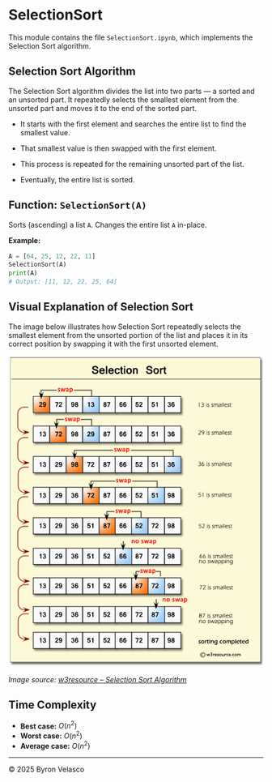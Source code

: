 # SelectionSort

This module contains the file `SelectionSort.ipynb`, which implements the Selection Sort algorithm.

## Selection Sort Algorithm

The Selection Sort algorithm divides the list into two parts — a sorted and an unsorted part. It repeatedly selects the smallest element from the unsorted part and moves it to the end of the sorted part.

- It starts with the first element and searches the entire list to find the smallest value.

- That smallest value is then swapped with the first element.

- This process is repeated for the remaining unsorted part of the list.

- Eventually, the entire list is sorted.

## Function: `SelectionSort(A)`

Sorts (ascending) a list `A`. Changes the entire list `A` in-place.

**Example:**
```python
A = [64, 25, 12, 22, 11]
SelectionSort(A)
print(A)
# Output: [11, 12, 22, 25, 64]
```

## Visual Explanation of Selection Sort

The image below illustrates how Selection Sort repeatedly selects the smallest element from the unsorted portion of the list and places it in its correct position by swapping it with the first unsorted element.

![Selection Sort Step-by-Step](../img/SelectionSort.png)

*Image source: [w3resource – Selection Sort Algorithm](https://www.w3resource.com/php-exercises/searching-and-sorting-algorithm/searching-and-sorting-algorithm-exercise-4.php)*

## Time Complexity

- **Best case:** $O(n^2)$
- **Worst case:** $O(n^2)$
- **Average case:** $O(n^2)$

---

© 2025 Byron Velasco
